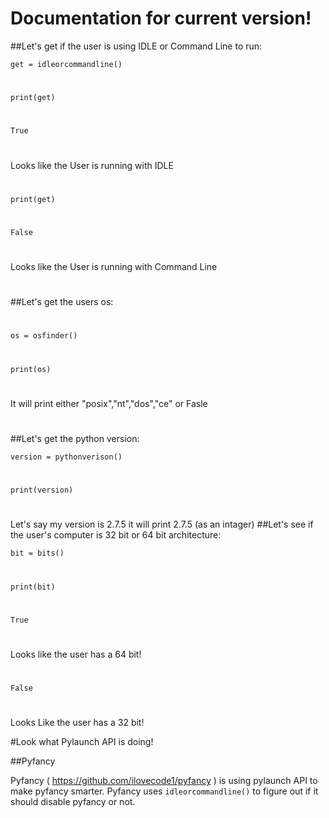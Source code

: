 # Documentation for current version!

##Let's get if the user is using IDLE or Command Line to run:

`
get = idleorcommandline()
`
#
`
print(get)
`
#
`
True
`
#
Looks like the User is running with IDLE
#
`
print(get)
`
#
`
False
`
#
Looks like the User is running with Command Line
#
##Let's get the users os:
#
`
os = osfinder()
`
#
`
print(os)
`
#
It will print either "posix","nt","dos","ce" or Fasle
#
##Let's get the python version:

`
version = pythonverison()
`
#
`
print(version)
`
#
Let's say my version is 2.7.5 it will print 2.7.5 (as an intager)
##Let's see if the user's computer is 32 bit or 64 bit architecture:

`
bit = bits()
`
#
`
print(bit)
`
#
`
True
`
#
Looks like the user has a 64 bit!
#
`
False
`
#
Looks Like the user has a 32 bit!

#Look what Pylaunch API is doing!

##Pyfancy

Pyfancy ( https://github.com/ilovecode1/pyfancy ) is using pylaunch API to make pyfancy smarter. Pyfancy uses 
`
idleorcommandline()
`
to figure out if it should disable pyfancy or not.
